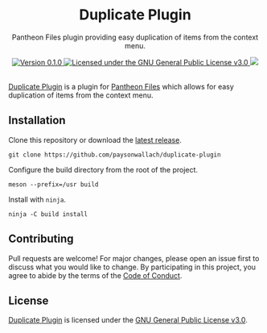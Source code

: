 <div align="center">
  <h1>Duplicate Plugin</h1>
  <p>Pantheon Files plugin providing easy duplication of items from the context menu.</p>
  <a href="https://github.com/paysonwallach/duplicate-plugin/releases/latest">
    <img alt="Version 0.1.0" src="https://img.shields.io/badge/version-0.1.0-red.svg?cacheSeconds=2592000&style=flat-square" />
  </a>
  <a href="https://github.com/paysonwallach/duplicate-plugin/blob/master/LICENSE" target="\_blank">
    <img alt="Licensed under the GNU General Public License v3.0" src="https://img.shields.io/github/license/paysonwallach/duplicate-plugin?style=flat-square" />
  <a href=https://buymeacoffee.com/paysonwallach>
    <img src=https://img.shields.io/badge/donate-Buy%20me%20a%20coffe-yellow?style=flat-square>
  </a>
  <br>
  <br>
</div>

[Duplicate Plugin](https://github.com/paysonwallach/duplicate-plugin) is a plugin for [Pantheon Files](https://github.com/elementary/files) which allows for easy duplication of items from the context menu.

## Installation

Clone this repository or download the [latest release](https://github.com/paysonwallach/duplicate-plugin/releases/latest).

```shell
git clone https://github.com/paysonwallach/duplicate-plugin
```

Configure the build directory from the root of the project.

```shell
meson --prefix=/usr build
```

Install with `ninja`.

```shell
ninja -C build install
```

## Contributing

Pull requests are welcome! For major changes, please open an issue first to discuss what you would like to change. By participating in this project, you agree to abide by the terms of the [Code of Conduct](https://github.com/paysonwallach/duplicate-plugin/blob/master/CODE_OF_CONDUCT.md).

## License

[Duplicate Plugin](https://github.com/paysonwallach/duplicate-plugin) is licensed under the [GNU General Public License v3.0](https://github.com/paysonwallach/duplicate-plugin/blob/master/LICENSE).
